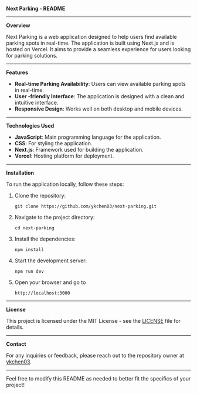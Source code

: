 **Next Parking - README**

---

**Overview**

Next Parking is a web application designed to help users find available parking spots in real-time. The application is built using Next.js and is hosted on Vercel. It aims to provide a seamless experience for users looking for parking solutions.

---

**Features**

- **Real-time Parking Availability**: Users can view available parking spots in real-time.
- **User -friendly Interface**: The application is designed with a clean and intuitive interface.
- **Responsive Design**: Works well on both desktop and mobile devices.

---

**Technologies Used**

- **JavaScript**: Main programming language for the application.
- **CSS**: For styling the application.
- **Next.js**: Framework used for building the application.
- **Vercel**: Hosting platform for deployment.

---

**Installation**

To run the application locally, follow these steps:

1. Clone the repository:

   ```
   git clone https://github.com/ykchen03/next-parking.git
   
   ```
2. Navigate to the project directory:

   ```
   cd next-parking
   
   ```
3. Install the dependencies:

   ```
   npm install
   
   ```
4. Start the development server:

   ```
   npm run dev
   
   ```
5. Open your browser and go to
   ```
   http://localhost:3000
   ```

---


**License**

This project is licensed under the MIT License - see the [LICENSE](https://www.blackbox.ai/chat/LICENSE) file for details.

---

**Contact**

For any inquiries or feedback, please reach out to the repository owner at [ykchen03](https://github.com/ykchen03).

---

Feel free to modify this README as needed to better fit the specifics of your project!
